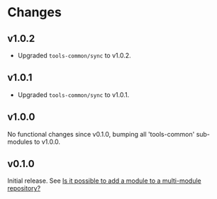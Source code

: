 # Changes

## v1.0.2

- Upgraded `tools-common/sync` to v1.0.2.

## v1.0.1

- Upgraded `tools-common/sync` to v1.0.1.

## v1.0.0

No functional changes since v0.1.0, bumping all 'tools-common' sub-modules to
v1.0.0.

## v0.1.0

Initial release. See [Is it possible to add a module to a multi-module
repository?](https://github.com/golang/go/wiki/Modules#is-it-possible-to-add-a-module-to-a-multi-module-repository.)

